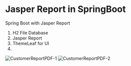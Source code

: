 # Jasper Report in SpringBoot 
Spring Boot with Jasper Report

1. H2 File Database
2. Jasper Report
3. ThemeLeaf for UI
4. 
![CustomerReportPDF-1](https://user-images.githubusercontent.com/12723727/146376952-4fdaa9a0-3c3c-460e-97e8-bada1d9a45c1.PNG) 
![CustomerReportPDF-2](https://user-images.githubusercontent.com/12723727/146376988-51a3af9d-862b-42ea-9568-4dba969ea5d4.PNG)
